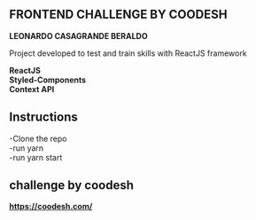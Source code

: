## FRONTEND CHALLENGE BY COODESH

**LEONARDO CASAGRANDE BERALDO**

Project developed to test and train skills with ReactJS framework

**ReactJS**  
**Styled-Components**  
**Context API**

## Instructions

-Clone the repo  
-run yarn  
-run yarn start

## challenge by coodesh

**https://coodesh.com/**
